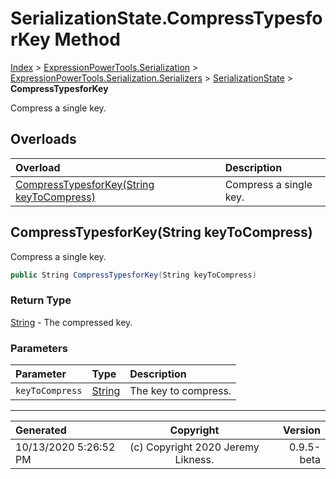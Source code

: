 ﻿# SerializationState.CompressTypesforKey Method

[Index](../index.md) > [ExpressionPowerTools.Serialization](ExpressionPowerTools.Serialization.a.md) > [ExpressionPowerTools.Serialization.Serializers](ExpressionPowerTools.Serialization.Serializers.n.md) > [SerializationState](ExpressionPowerTools.Serialization.Serializers.SerializationState.cs.md) > **CompressTypesforKey**

Compress a single key.

## Overloads

| Overload | Description |
| :-- | :-- |
| [CompressTypesforKey(String keyToCompress)](#compresstypesforkeystring-keytocompress) | Compress a single key. |
## CompressTypesforKey(String keyToCompress)

Compress a single key.

```csharp
public String CompressTypesforKey(String keyToCompress)
```

### Return Type

 [String](https://docs.microsoft.com/dotnet/api/system.string)  - The compressed key.

### Parameters

| Parameter | Type | Description |
| :-- | :-- | :-- |
| `keyToCompress` | [String](https://docs.microsoft.com/dotnet/api/system.string) | The key to compress. |



---

| Generated | Copyright | Version |
| :-- | :-: | --: |
| 10/13/2020 5:26:52 PM | (c) Copyright 2020 Jeremy Likness. | 0.9.5-beta |
